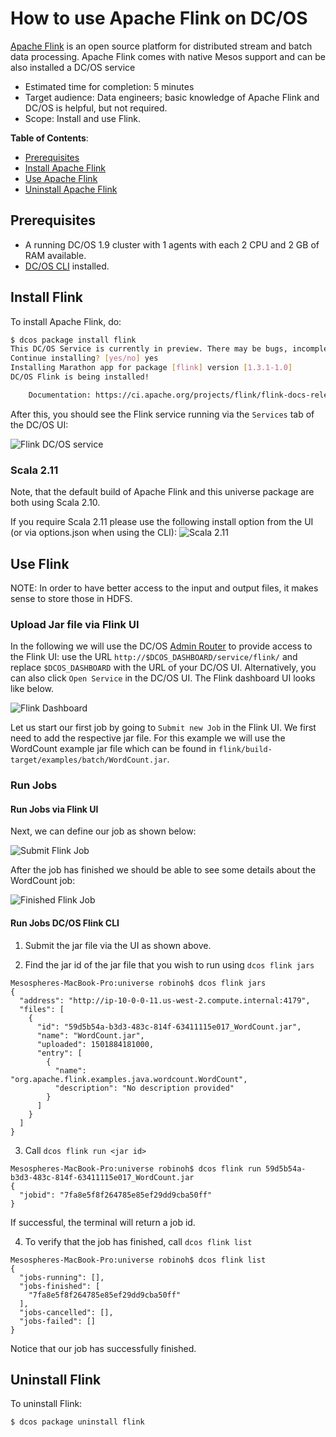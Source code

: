 # How to use Apache Flink on DC/OS

[Apache Flink](https://flink.apache.org/) is an open source platform for distributed stream and batch data processing. Apache Flink comes with native Mesos support and can be also installed a DC/OS service

- Estimated time for completion: 5 minutes
- Target audience: Data engineers; basic knowledge of Apache Flink and DC/OS is helpful, but not required.
- Scope: Install and use Flink.

**Table of Contents**:

- [Prerequisites](#prerequisites)
- [Install Apache Flink](#install-flink)
- [Use Apache Flink](#use-flink)
- [Uninstall Apache Flink](#uninstall-flink)

## Prerequisites

- A running DC/OS 1.9 cluster with 1 agents with each 2 CPU and 2 GB of RAM available.
- [DC/OS CLI](https://dcos.io/docs/1.9/usage/cli/install/) installed.

## Install Flink

To install Apache Flink, do:

```bash
$ dcos package install flink
This DC/OS Service is currently in preview. There may be bugs, incomplete features, incorrect documentation, or other discrepancies. Flink requires by default 2 CPUs with 2GB of RAM on private nodes.
Continue installing? [yes/no] yes
Installing Marathon app for package [flink] version [1.3.1-1.0]
DC/OS Flink is being installed!

	Documentation: https://ci.apache.org/projects/flink/flink-docs-release-1.3/
```

After this, you should see the Flink service running via the `Services` tab of the DC/OS UI:

![Flink DC/OS service](img/services.png)


### Scala 2.11

Note, that the default build of Apache Flink and this universe package are both using Scala 2.10.

If you require Scala 2.11 please use the following install option from the UI (or via options.json when using the CLI):
![Scala 2.11](img/scala2_11.png)


## Use Flink

NOTE: In order to have better access to the input and output files, it makes sense to store those in HDFS.

### Upload Jar file via Flink UI
In the following we will use the DC/OS [Admin Router](https://dcos.io/docs/1.9/development/dcos-integration/#-a-name-adminrouter-a-admin-router) to provide access to the Flink UI: use the URL `http://$DCOS_DASHBOARD/service/flink/` and replace `$DCOS_DASHBOARD` with the URL of your DC/OS UI. Alternatively, you can also click `Open Service` in the DC/OS UI. The Flink dashboard UI looks like below.

![Flink Dashboard](img/dashboard.png)

Let us start our first job by going to `Submit new Job` in the Flink UI. We first need to add the respective jar file. For this example we will use the WordCount example jar file which can be found in `flink/build-target/examples/batch/WordCount.jar`.


### Run Jobs

#### Run Jobs via Flink UI

Next, we can define our job as shown below:

![Submit Flink Job](img/submit.png)

After the job has finished we should be able to see some details about the WordCount job:

![Finished Flink Job](img/finished.png)

#### Run Jobs DC/OS Flink CLI

1. Submit the jar file via the UI as shown above.

2. Find the jar id of the jar file that you wish to run using `dcos flink jars`

```
Mesospheres-MacBook-Pro:universe robinoh$ dcos flink jars
{
  "address": "http://ip-10-0-0-11.us-west-2.compute.internal:4179",
  "files": [
    {
      "id": "59d5b54a-b3d3-483c-814f-63411115e017_WordCount.jar",
      "name": "WordCount.jar",
      "uploaded": 1501884181000,
      "entry": [
        {
          "name": "org.apache.flink.examples.java.wordcount.WordCount",
          "description": "No description provided"
        }
      ]
    }
  ]
}
```

3. Call `dcos flink run <jar id>`

```
Mesospheres-MacBook-Pro:universe robinoh$ dcos flink run 59d5b54a-b3d3-483c-814f-63411115e017_WordCount.jar
{
  "jobid": "7fa8e5f8f264785e85ef29dd9cba50ff"
}
```
If successful, the terminal will return a job id.

4. To verify that the job has finished, call `dcos flink list`

```
Mesospheres-MacBook-Pro:universe robinoh$ dcos flink list
{
  "jobs-running": [],
  "jobs-finished": [
    "7fa8e5f8f264785e85ef29dd9cba50ff"
  ],
  "jobs-cancelled": [],
  "jobs-failed": []
}
```
Notice that our job has successfully finished.

## Uninstall Flink

To uninstall Flink:

```bash
$ dcos package uninstall flink
```
